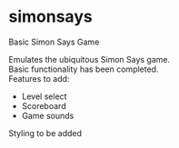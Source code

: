 # simonsays
Basic Simon Says Game 
<br>
 
Emulates the ubiquitous Simon Says game. <br>
Basic functionality has been completed. <br>
Features to add: <br>
- Level select <br>
- Scoreboard <br> 
- Game sounds <br>

Styling to be added


